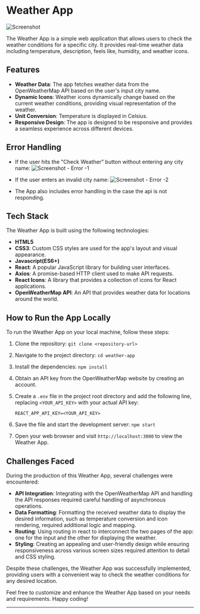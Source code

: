 # Weather App
![Screenshot](https://github.com/AmaanAlii/weather-app-2.0/assets/117629490/09c4184e-a946-448c-9075-2bf40fa6b0c8)



The Weather App is a simple web application that allows users to check the weather conditions for a specific city. It provides real-time weather data including temperature, description, feels like, humidity, and weather icons.

## Features

- **Weather Data**: The app fetches weather data from the OpenWeatherMap API based on the user's input city name.
- **Dynamic Icons**: Weather icons dynamically change based on the current weather conditions, providing visual representation of the weather.
- **Unit Conversion**: Temperature is displayed in Celsius.
- **Responsive Design**: The app is designed to be responsive and provides a seamless experience across different devices.

## Error Handling
- If the user hits the "Check Weather" button without entering any city name:
   ![Screenshot - Error -1](https://github.com/AmaanAlii/weather-app-2.0/assets/117629490/729ef7e3-c68e-4b58-9a03-b582438253fb)

- If the user enters an invalid city name:
   ![Screenshot - Error -2](https://github.com/AmaanAlii/weather-app-2.0/assets/117629490/65c6d18f-d6a6-4523-8d95-28d61b14209b)

- The App also includes error handling in the case the api is not responding.


## Tech Stack

The Weather App is built using the following technologies:

- **HTML5**
- **CSS3**: Custom CSS styles are used for the app's layout and visual appearance.
- **Javascript(ES6+)**
- **React**: A popular JavaScript library for building user interfaces.
- **Axios**: A promise-based HTTP client used to make API requests.
- **React Icons**: A library that provides a collection of icons for React applications.
- **OpenWeatherMap API**: An API that provides weather data for locations around the world.

## How to Run the App Locally

To run the Weather App on your local machine, follow these steps:

1. Clone the repository: `git clone <repository-url>`
2. Navigate to the project directory: `cd weather-app`
3. Install the dependencies: `npm install`
4. Obtain an API key from the OpenWeatherMap website by creating an account.
5. Create a `.env` file in the project root directory and add the following line, replacing `<YOUR_API_KEY>` with your actual API key:

   ```plaintext
   REACT_APP_API_KEY=<YOUR_API_KEY>
   ```

6. Save the file and start the development server: `npm start`
7. Open your web browser and visit `http://localhost:3000` to view the Weather App.

## Challenges Faced

During the production of this Weather App, several challenges were encountered:

- **API Integration**: Integrating with the OpenWeatherMap API and handling the API responses required careful handling of asynchronous operations.
- **Data Formatting**: Formatting the received weather data to display the desired information, such as temperature conversion and icon rendering, required additional logic and mapping.
- **Routing**: Using routing in react to interconnect the two pages of the app: one for the input and the other for displaying the weather.
- **Styling**: Creating an appealing and user-friendly design while ensuring responsiveness across various screen sizes required attention to detail and CSS styling.

Despite these challenges, the Weather App was successfully implemented, providing users with a convenient way to check the weather conditions for any desired location.

Feel free to customize and enhance the Weather App based on your needs and requirements. Happy coding!

---
